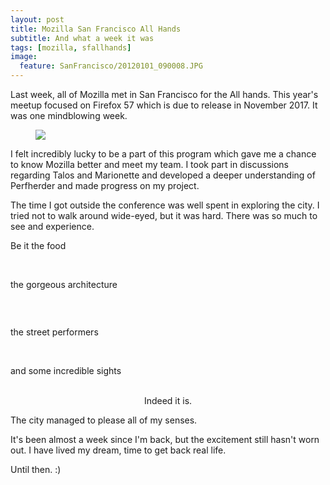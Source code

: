 ```yaml
---
layout: post
title: Mozilla San Francisco All Hands
subtitle: And what a week it was
tags: [mozilla, sfallhands]
image:
  feature: SanFrancisco/20120101_090008.JPG
---
```

Last week, all of Mozilla met in San Francisco for the All hands. This year's meetup focused on Firefox 57 which is due to release in November 2017. It was one mindblowing week. 
<figure>
	<img src="/images/SanFrancisco/IMG_20170630_191930335.jpg">
</figure>
I felt incredibly lucky to be a part of this program which gave me a chance to know Mozilla better and meet my team. I took part in discussions regarding Talos and Marionette and developed a deeper understanding of Perfherder and made progress on my project.

The time I got outside the conference was well spent in exploring the city. I tried not to walk around wide-eyed, but it was hard. There was so much to see and experience.

Be it the food
<figure class="half">
	<img src="/images/SanFrancisco/IMG_20170629_081831991_BURST000_COVER_TOP.jpg" alt="">
	<img src="/images/SanFrancisco/IMG_20170628_143532563.jpg" alt="">
</figure>

the gorgeous architecture
<figure>
	<img src="/images/SanFrancisco/20120101_071948.JPG" alt="">
</figure>
<figure class="half">
	<img src="/images/SanFrancisco/IMG_20170627_183609329.jpg" alt="">
	<img src="/images/SanFrancisco/IMG_20170629_183020612_BURST000_COVER_TOP.jpg" alt="">
</figure>

the street performers
<figure>
	<img src="/images/SanFrancisco/20120101_063556_1.JPG" alt="">
	<img src="/images/SanFrancisco/IMG_20170630_170057504.jpg" alt="">
</figure> 

and some incredible sights
<figure>
	<img src="/images/SanFrancisco/20120103_101545.JPG" alt="">
	<img src="/images/SanFrancisco/20120101_112747.JPG" alt="">
	<img src="/images/SanFrancisco/IMG_20170626_163559559.jpg" alt="">
	<figcaption align="center">Indeed it is.</figcaption>
</figure>


The city managed to please all of my senses. 

It's been almost a week since I'm back, but the excitement still hasn't worn out. I have lived my dream, time to get back real life.

Until then. :) 
